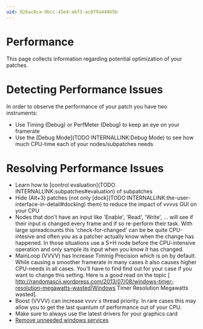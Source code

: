 ```yaml
---
uid: 026ac8ca-9bcc-45e4-abf3-ac079a44065b
---
```


# Performance
This page collects information regarding potential optimization of your patches.   

# Detecting Performance Issues
In order to observe the performance of your patch you have two instruments:  
* Use <span class="node">Timing (Debug)</span> or <span class="node">PerfMeter (Debug)</span> to keep an eye on your framerate  
* Use the [Debug Mode](TODO INTERNALLINK:Debug Mode) to see how much CPU-time each of your nodes/subpatches needs  

# Resolving Performance Issues
* Learn how to [control evaluation](TODO INTERNALLINK:subpatches#evaluation) of subpatches  
* Hide (Alt+3) patches (not only [dock](TODO INTERNALLINK:the-user-interface-in-detail#docking) them) to reduce the impact of vvvvs GUI on your CPU  
* Nodes that don't have an input like 'Enable', 'Read', 'Write', ... will see if their input is changed every frame and if so re-perform their task. With large spreadcounts this 'check-for-changed' can be be quite CPU-intesive and often you as a patcher actually know when the change has happened. In those situations use a S+H node before the CPU-intensive operation and only sample its input when you know it has changed.  
* <span class="node">MainLoop (VVVV)</span> has <span class="pin">Increase Timinig Precision</span> which is on by default. While causing a smoother framerate in many cases it also causes higher CPU-needs in all cases. You'll have to find find out for your case if you want to change this setting. Here is a good read on the topic [ http://randomascii.wordpress.com/2013/07/08/windows-timer-resolution-megawatts-wasted|Windows Timer Resolution Megawatts wasted].  
* <span class="node">Boost (VVVV)</span> can increase vvvv´s thread priority. In rare cases this may allow you to get the last quantum of performance out of your CPU.   
* Make sure to always use the latest drivers for your graphics card  
* <a href="http://www.overclockersclub.com/guides/windows_xp_services.php" class="extURL" target="_blank">Remove unneeded windows services</a>  
